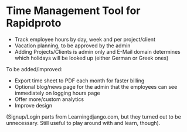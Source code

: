 # Time Management Tool for Rapidproto

- Track employee hours by day, week and per project/client
- Vacation planning, to be approved by the admin
- Adding Projects/Clients is admin only and E-Mail domain determines which holidays will be looked up (either German or Greek ones)

To be added/improved:

- Export time sheet to PDF each month for faster billing
- Optional blog/news page for the admin that the employees can see immediately on logging hours page
- Offer more/custom analytics
- Improve design

(Signup/Login parts from Learningdjango.com, but they turned out to be unnecessary. Still useful to play around with and learn, though).
